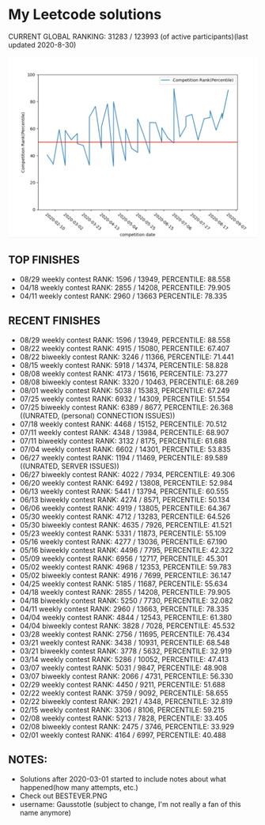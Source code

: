 # My Leetcode solutions 

CURRENT GLOBAL RANKING: 31283 / 123993 (of active participants)(last updated 2020-8-30)

![Graph of Ranks](https://github.com/BradleyPelton/Leetcode-Solutions/blob/master/percentilechart.png)

## TOP FINISHES
- 08/29 weekly contest   RANK: 1596 / 13949, PERCENTILE: 88.558
- 04/18 weekly contest  RANK: 2855 / 14208, PERCENTILE: 79.905
- 04/11 weekly contest  RANK: 2960 / 13663 PERCENTILE: 78.335

## RECENT FINISHES
- 08/29 weekly contest   RANK: 1596 / 13949, PERCENTILE: 88.558
- 08/22 weekly contest   RANK: 4915 / 15080, PERCENTILE: 67.407
- 08/22 biweekly contest   RANK: 3246 / 11366, PERCENTILE: 71.441
- 08/15 weekly contest   RANK: 5918 / 14374, PERCENTILE: 58.828
- 08/08 weekly contest   RANK: 4173 / 15616, PERCENTILE: 73.277
- 08/08 biweekly contest   RANK: 3320 / 10463, PERCENTILE: 68.269
- 08/01 weekly contest   RANK: 5038 / 15383, PERCENTILE: 67.249
- 07/25 weekly contest   RANK: 6932 / 14309, PERCENTILE: 51.554
- 07/25 biweekly contest   RANK: 6389 / 8677, PERCENTILE: 26.368  ((UNRATED, (personal) CONNECTION ISSUES))
- 07/18 weekly contest   RANK: 4468 / 15152, PERCENTILE: 70.512
- 07/11 weekly contest   RANK: 4348 / 13984, PERCENTILE: 68.907
- 07/11 biweekly contest RANK: 3132 / 8175, PERCENTILE: 61.688
- 07/04 weekly contest   RANK: 6602 / 14301, PERCENTILE: 53.835
- 06/27 weekly contest   RANK: 1194 / 11469, PERCENTILE: 89.589   ((UNRATED, SERVER ISSUES))
- 06/27 biweekly contest RANK: 4022 / 7934, PERCENTILE: 49.306
- 06/20 weekly contest   RANK: 6492 / 13808, PERCENTILE: 52.984
- 06/13 weekly contest   RANK: 5441 / 13794, PERCENTILE: 60.555
- 06/13 biweekly contest RANK: 4274 / 8571, PERCENTILE: 50.134
- 06/06 weekly contest   RANK: 4919 / 13805, PERCENTILE: 64.367
- 05/30 weekly contest   RANK: 4712 / 13283, PERCENTILE: 64.526
- 05/30 biweekly contest RANK: 4635 / 7926,  PERCENTILE: 41.521
- 05/23 weekly contest   RANK: 5331 / 11873, PERCENTILE: 55.109
- 05/16 weekly contest   RANK: 4277 / 13036, PERCENTILE: 67.190
- 05/16 biweekly contest RANK: 4496 / 7795, PERCENTILE: 42.322
- 05/09 weekly contest   RANK: 6956 / 12717, PERCENTILE: 45.301
- 05/02 weekly contest   RANK: 4968 / 12353, PERCENTILE: 59.783
- 05/02 biweekly contest RANK: 4916 / 7699,  PERCENTILE: 36.147
- 04/25 weekly contest   RANK: 5185 / 11687, PERCENTILE: 55.634
- 04/18 weekly contest   RANK: 2855 / 14208, PERCENTILE: 79.905
- 04/18 biweekly contest RANK: 5250 / 7730,  PERCENTILE: 32.082
- 04/11 weekly contest   RANK: 2960 / 13663, PERCENTILE: 78.335
- 04/04 weekly contest   RANK: 4844 / 12543, PERCENTILE: 61.380
- 04/04 biweekly contest RANK: 3828 / 7028,  PERCENTILE: 45.532
- 03/28 weekly contest   RANK: 2756 / 11695, PERCENTILE: 76.434
- 03/21 weekly contest   RANK: 3438 / 10931, PERCENTILE: 68.548
- 03/21 biweekly contest RANK: 3778 / 5632,  PERCENTILE: 32.919
- 03/14 weekly contest   RANK: 5286 / 10052, PERCENTILE: 47.413
- 03/07 weekly contest   RANK: 5031 / 9847,  PERCENTILE: 48.908
- 03/07 biweekly contest RANK: 2066 / 4731,  PERCENTILE: 56.330
- 02/29 weekly contest   RANK: 4450 / 9211,  PERCENTILE: 51.688
- 02/22 weekly contest   RANK: 3759 / 9092,  PERCENTILE: 58.655
- 02/22 biweekly contest RANK: 2921 / 4348,  PERCENTILE: 32.819
- 02/15 weekly contest   RANK: 3306 / 8106,  PERCENTILE: 59.215
- 02/08 weekly contest   RANK: 5213 / 7828,  PERCENTILE: 33.405
- 02/08 biweekly contest RANK: 2475 / 3746,  PERCENTILE: 33.929
- 02/01 weekly contest   RANK: 4164 / 6997,  PERCENTILE: 40.488

## NOTES:
- Solutions after 2020-03-01 started to include notes about what happened(how many attempts, etc.)
- Check out BESTEVER.PNG
- username: Gausstotle (subject to change, I'm not really a fan of this name anymore)
